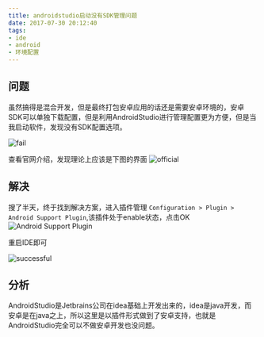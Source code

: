 ```yaml
---
title: androidstudio启动没有SDK管理问题
date: 2017-07-30 20:12:40
tags:
- ide
- android
- 环境配置
---
```


## 问题
虽然搞得是混合开发，但是最终打包安卓应用的话还是需要安卓环境的，安卓SDK可以单独下载配置，但是利用AndroidStudio进行管理配置更为方便，但是当我启动软件，发现没有SDK配置选项。

![fail](http://or0g12e5e.bkt.clouddn.com/blog/2017-07-30-121637.jpg)

查看官网介绍，发现理论上应该是下图的界面
![official](http://or0g12e5e.bkt.clouddn.com/blog/2017-07-30-121910.jpg)

## 解决
搜了半天，终于找到解决方案，进入插件管理
`Configuration > Plugin > Android Support Plugin`,该插件处于enable状态，点击OK
![Android Support Plugin](http://or0g12e5e.bkt.clouddn.com/blog/2017-07-30-130152.jpg)

重启IDE即可

![successful](http://or0g12e5e.bkt.clouddn.com/blog/2017-07-30-121403.jpg)

## 分析

AndroidStudio是Jetbrains公司在idea基础上开发出来的，idea是java开发，而安卓是在java之上，所以这里是以插件形式做到了安卓支持，也就是AndroidStudio完全可以不做安卓开发也没问题。
